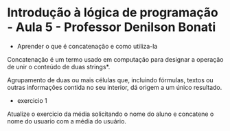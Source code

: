 # Introdução à lógica de programação - Aula 5 - Professor Denilson Bonati

* Aprender o que é concatenação e como utiliza-la

Concatenação é um termo usado em computação para designar a operação de unir o conteúdo de duas strings*.

Agrupamento de duas ou mais células que, incluindo fórmulas, textos ou outras informações contida no seu interior, dá origem a um único resultado.

* exercicio 1

Atualize o exercicio da média solicitando o nome do aluno e concatene o nome do usuario com a média do usuário.